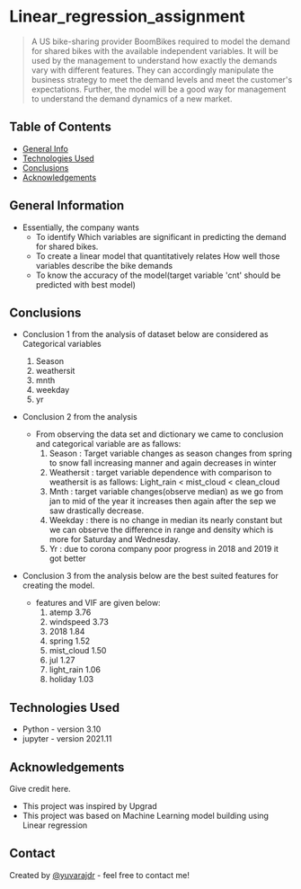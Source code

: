 # Linear_regression_assignment
> A US bike-sharing provider BoomBikes required to model the demand for shared bikes with the available independent variables. It will be used by the management to understand how exactly the demands vary with different features. They can accordingly manipulate the business strategy to meet the demand levels and meet the customer's expectations. Further, the model will be a good way for management to understand the demand dynamics of a new market.


## Table of Contents
* [General Info](#general-information)
* [Technologies Used](#technologies-used)
* [Conclusions](#conclusions)
* [Acknowledgements](#acknowledgements)

<!-- You can include any other section that is pertinent to your problem -->

## General Information
- Essentially, the company wants
    - To identify Which variables are significant in predicting the demand for shared bikes.
    - To create a linear model that quantitatively relates How well those variables describe the bike demands
    - To know the accuracy of the model(target variable 'cnt' should be predicted with best model)

<!-- You don't have to answer all the questions - just the ones relevant to your project. -->

## Conclusions
- Conclusion 1 from the analysis of dataset below are considered as Categorical variables
    1. Season
    2. weathersit
    3. mnth
    4. weekday
    5. yr
- Conclusion 2 from the analysis
    - From observing the data set and dictionary we came to conclusion and categorical variable are as fallows:
      1.	Season : Target variable changes as season changes from spring to snow fall increasing manner and again decreases in winter
      2.	Weathersit : target variable dependence with comparison to weathersit is as fallows:
          Light_rain < mist_cloud < clean_cloud
      3.	Mnth : target variable changes(observe median) as we go from jan to mid of the year it increases then again after the sep we saw drastically decrease.
      4.	Weekday : there is no change in median its nearly constant but we can observe the difference in range and density which is more for Saturday and Wednesday.
      5.	Yr : due to corona company poor progress in 2018 and 2019 it got better

- Conclusion 3 from the analysis below are the best suited features for creating the model.
    - features and VIF are given below:
         1. atemp	      3.76
         2. windspeed	  3.73
         7. 2018	      1.84
         3. spring	    1.52
         5. mist_cloud	1.50
         6. jul	        1.27
         4. light_rain	1.06
         0. holiday	    1.03


<!-- You don't have to answer all the questions - just the ones relevant to your project. -->


## Technologies Used
- Python - version 3.10
- jupyter - version 2021.11

<!-- As the libraries versions keep on changing, it is recommended to mention the version of library used in this project -->

## Acknowledgements
Give credit here.
- This project was inspired by Upgrad
- This project was based on Machine Learning model building using Linear regression


## Contact
Created by [@yuvarajdr](https://github.com/yuvarajdr) - feel free to contact me!


<!-- Optional -->
<!-- ## License -->
<!-- This project is open source and available under the [... License](). -->

<!-- You don't have to include all sections - just the one's relevant to your project -->
